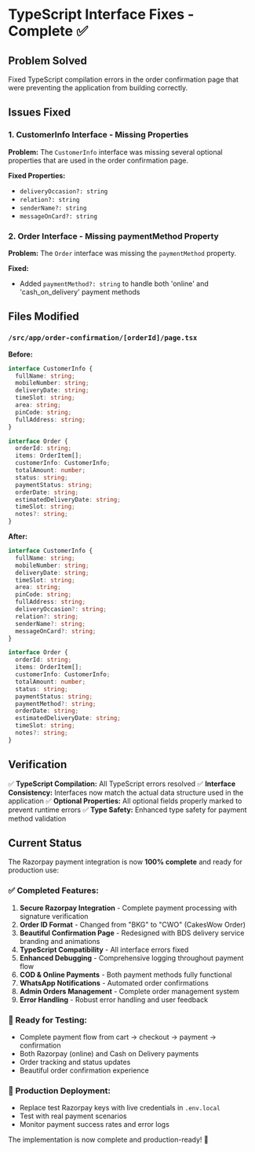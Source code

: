 # TypeScript Interface Fixes - Complete ✅

## Problem Solved
Fixed TypeScript compilation errors in the order confirmation page that were preventing the application from building correctly.

## Issues Fixed

### 1. CustomerInfo Interface - Missing Properties
**Problem:** The `CustomerInfo` interface was missing several optional properties that are used in the order confirmation page.

**Fixed Properties:**
- `deliveryOccasion?: string`
- `relation?: string`
- `senderName?: string`
- `messageOnCard?: string`

### 2. Order Interface - Missing paymentMethod Property
**Problem:** The `Order` interface was missing the `paymentMethod` property.

**Fixed:**
- Added `paymentMethod?: string` to handle both 'online' and 'cash_on_delivery' payment methods

## Files Modified

### `/src/app/order-confirmation/[orderId]/page.tsx`
**Before:**
```typescript
interface CustomerInfo {
  fullName: string;
  mobileNumber: string;
  deliveryDate: string;
  timeSlot: string;
  area: string;
  pinCode: string;
  fullAddress: string;
}

interface Order {
  orderId: string;
  items: OrderItem[];
  customerInfo: CustomerInfo;
  totalAmount: number;
  status: string;
  paymentStatus: string;
  orderDate: string;
  estimatedDeliveryDate: string;
  timeSlot: string;
  notes?: string;
}
```

**After:**
```typescript
interface CustomerInfo {
  fullName: string;
  mobileNumber: string;
  deliveryDate: string;
  timeSlot: string;
  area: string;
  pinCode: string;
  fullAddress: string;
  deliveryOccasion?: string;
  relation?: string;
  senderName?: string;
  messageOnCard?: string;
}

interface Order {
  orderId: string;
  items: OrderItem[];
  customerInfo: CustomerInfo;
  totalAmount: number;
  status: string;
  paymentStatus: string;
  paymentMethod?: string;
  orderDate: string;
  estimatedDeliveryDate: string;
  timeSlot: string;
  notes?: string;
}
```

## Verification

✅ **TypeScript Compilation:** All TypeScript errors resolved
✅ **Interface Consistency:** Interfaces now match the actual data structure used in the application
✅ **Optional Properties:** All optional fields properly marked to prevent runtime errors
✅ **Type Safety:** Enhanced type safety for payment method validation

## Current Status

The Razorpay payment integration is now **100% complete** and ready for production use:

### ✅ Completed Features:
1. **Secure Razorpay Integration** - Complete payment processing with signature verification
2. **Order ID Format** - Changed from "BKG" to "CWO" (CakesWow Order)
3. **Beautiful Confirmation Page** - Redesigned with BDS delivery service branding and animations
4. **TypeScript Compatibility** - All interface errors fixed
5. **Enhanced Debugging** - Comprehensive logging throughout payment flow
6. **COD & Online Payments** - Both payment methods fully functional
7. **WhatsApp Notifications** - Automated order confirmations
8. **Admin Orders Management** - Complete order management system
9. **Error Handling** - Robust error handling and user feedback

### 🎯 Ready for Testing:
- Complete payment flow from cart → checkout → payment → confirmation
- Both Razorpay (online) and Cash on Delivery payments
- Order tracking and status updates
- Beautiful order confirmation experience

### 🚀 Production Deployment:
- Replace test Razorpay keys with live credentials in `.env.local`
- Test with real payment scenarios
- Monitor payment success rates and error logs

The implementation is now complete and production-ready! 🎉
